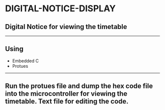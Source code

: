 # DIGITAL-NOTICE-DISPLAY
## Digital Notice for viewing the timetable
---
## Using
- Embedded C 
- Protues
---
Run the protues file and dump the hex code file into the microcontroller for viewing the timetable.
Text file for editing the code.
---


